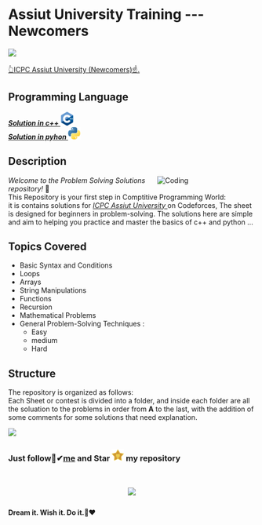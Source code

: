 # Assiut University Training --- Newcomers

<a href="https://codeforces.com/group/MWSDmqGsZm/contests"><img src="https://i.ibb.co/3knjCvk/download.png"></img> </a>

[ 👆ICPC Assiut University (Newcomers)☝.
](https://codeforces.com/group/MWSDmqGsZm/contests)

## Programming Language
***[Solution in c++ <img src="https://github.com/Mo7amed3bdelghany/Mo7amed3bdelghany/blob/main/Img/C++.png?raw=true" height="28"/>](https://github.com/Mo7amed3bdelghany/Upslove_Assiut_University/tree/main/01.C%2B%2B)***  
***[Solution in pyhon <img src="https://github.com/Mo7amed3bdelghany/Mo7amed3bdelghany/blob/main/Img/python.png?raw=true" height="25"/>](https://github.com/Mo7amed3bdelghany/Upslove_Assiut_University/tree/main/02.Python)*** 

## Description
<img align="right" alt="Coding" width="200" src="https://media3.giphy.com/media/v1.Y2lkPTc5MGI3NjExYmg5aGkwMDU0NWk3MnBtZHdrMHBsZ3FheTZiMm5vNXd3YTgwdHhkeCZlcD12MV9pbnRlcm5hbF9naWZfYnlfaWQmY3Q9Zw/dBlZwFc1QjzXseX7aT/giphy.webp">

*Welcome to the Problem Solving Solutions repository!* 🤗  
This Repository is your first step in Comptitive Programming World:  
 it is contains solutions for *[ICPC Assiut University
](https://codeforces.com/group/MWSDmqGsZm/contests)* on Codeforces, The sheet is designed for beginners in problem-solving. The solutions  here are simple and aim to helping you practice and master the basics of c++ and python ... 

## Topics Covered
* Basic Syntax and Conditions
* Loops
* Arrays
* String Manipulations
* Functions
* Recursion
* Mathematical Problems
* General Problem-Solving Techniques :
    * Easy
    * medium
    * Hard


## Structure
The repository is organized as follows:  
Each Sheet or contest is divided into a folder, and inside each folder are all the soluation to the problems in order from **A** to the last, with the addition of some comments for some solutions that need explanation.   

<img src="https://user-images.githubusercontent.com/73097560/115834477-dbab4500-a447-11eb-908a-139a6edaec5c.gif">

 ### Just follow🙌✔[me](https://github.com/Mo7amed3bdelghany) and Star <img src="https://github.com/Mo7amed3bdelghany/Mo7amed3bdelghany/blob/main/Img/github-stars-.png?raw=true" height="25"/> my repository

<h1 align="center">
<img  src="https://user-images.githubusercontent.com/80456446/134283879-11c9a3ae-65e4-416e-b3e6-dd8137b991e8.png" height="170"/>
</h1>

**Dream it. Wish it. Do it.💪❤**
